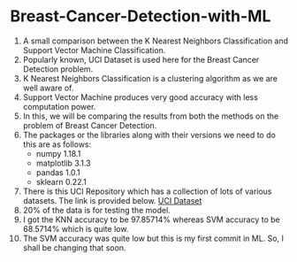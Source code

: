 # Breast-Cancer-Detection-with-ML
1. A small comparison between the K Nearest Neighbors Classification and Support Vector Machine Classification.
2. Popularly known, UCI Dataset is used here for the Breast Cancer Detection problem. 
3. K Nearest Neighbors Classification is a clustering algorithm as we are well aware of.
4. Support Vector Machine produces very good accuracy with less computation power.
5. In this, we will be comparing the results from both the methods on the problem of Breast Cancer Detection.
6. The packages or the libraries along with their versions we need to do this are as follows:     
   * numpy        1.18.1
   * matplotlib   3.1.3
   * pandas       1.0.1
   * sklearn      0.22.1
7. There is this UCI Repository which has a collection of lots of various datasets. The link is provided below.
[UCI Dataset](https://archive.ics.uci.edu/ml/machine-learning-databases/breast-cancer-wisconsin/breast-cancer-wisconsin.data)
8. 20% of the data is for testing the model.
9. I got the KNN accuracy to be 97.85714% whereas SVM accuracy to be 68.5714% which is quite low.
10. The SVM accuracy was quite low but this is my first commit in ML. So, I shall be changing that soon.
